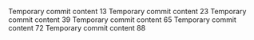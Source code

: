 Temporary commit content 13
Temporary commit content 23
Temporary commit content 39
Temporary commit content 65
Temporary commit content 72
Temporary commit content 88
